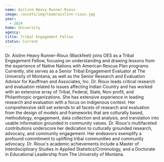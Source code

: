 ```yaml
---
name: Aislinn Heavy Runner-Rioux
image: /assets/img/team/aislinn-rioux.jpg
year:
  - 2024
home: University
agency:
title: Tribal Engagement Fellow
status: Current
---
```

Dr. Aislinn Heavy Runner-Rioux (Blackfeet)  joins OES as a Tribal Engagement Fellow, focusing on understanding and drawing lessons from the experience of Native Nations with American Rescue Plan programs. Currently, she serves as a Senior Tribal Engagement Evaluator at The University of Montana, as well as the Senior Research and Evaluation Advisor for Kauffman and Associates, Inc. Dr. Rioux leads critical research and evaluation related to issues affecting Indian Country and has worked with an extensive array of Tribal, Federal, State, Non-profit, and Philanthropic organizations. She has extensive experience in leading research and evaluation with a focus on indigenous context.  Her comprehensive skill set extends to all facets of research and evaluation from the design of models and frameworks that are culturally based, methodology, engagement, data collection and analysis, and translation into usable information grounded in community values.   Dr. Rioux's multifaceted contributions underscore her dedication to culturally grounded research, advocacy, and community engagement. Her endeavors exemplify a profound commitment to uplifting tribal communities and community advocacy.  Dr. Rioux's academic achievements include a Master of Interdisciplinary Studies in Applied Statistics/Criminology, and a Doctorate in Educational Leadership from The University of Montana.
